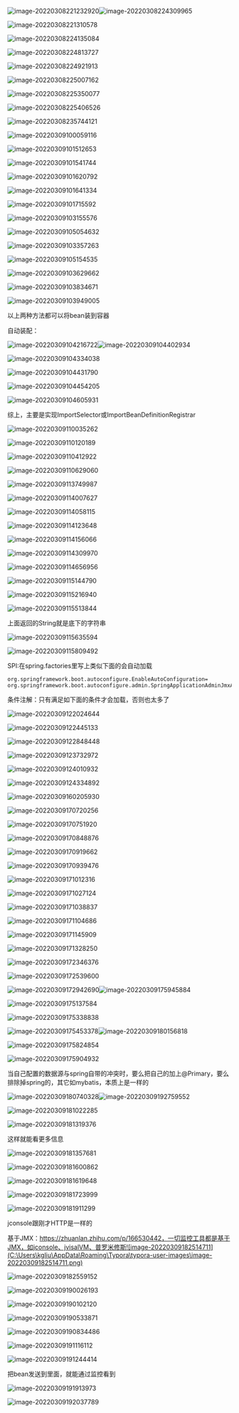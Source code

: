 ![image-20220308221232920](C:\Users\kgliu\AppData\Roaming\Typora\typora-user-images\image-20220308221232920.png)![image-20220308224309965](C:\Users\kgliu\AppData\Roaming\Typora\typora-user-images\image-20220308224309965.png)

![image-20220308221310578](C:\Users\kgliu\AppData\Roaming\Typora\typora-user-images\image-20220308221310578.png)

![image-20220308224135084](C:\Users\kgliu\AppData\Roaming\Typora\typora-user-images\image-20220308224135084.png)

![image-20220308224813727](C:\Users\kgliu\AppData\Roaming\Typora\typora-user-images\image-20220308224813727.png)

![image-20220308224921913](C:\Users\kgliu\AppData\Roaming\Typora\typora-user-images\image-20220308224921913.png)

![image-20220308225007162](C:\Users\kgliu\AppData\Roaming\Typora\typora-user-images\image-20220308225007162.png)

![image-20220308225350077](C:\Users\kgliu\AppData\Roaming\Typora\typora-user-images\image-20220308225350077.png)

![image-20220308225406526](C:\Users\kgliu\AppData\Roaming\Typora\typora-user-images\image-20220308225406526.png)

![image-20220308235744121](C:\Users\kgliu\AppData\Roaming\Typora\typora-user-images\image-20220308235744121.png)

![image-20220309100059116](C:\Users\kgliu\AppData\Roaming\Typora\typora-user-images\image-20220309100059116.png)

![image-20220309101512653](C:\Users\kgliu\AppData\Roaming\Typora\typora-user-images\image-20220309101512653.png)

![image-20220309101541744](C:\Users\kgliu\AppData\Roaming\Typora\typora-user-images\image-20220309101541744.png)

![image-20220309101620792](C:\Users\kgliu\AppData\Roaming\Typora\typora-user-images\image-20220309101620792.png)

![image-20220309101641334](C:\Users\kgliu\AppData\Roaming\Typora\typora-user-images\image-20220309101641334.png)

![image-20220309101715592](C:\Users\kgliu\AppData\Roaming\Typora\typora-user-images\image-20220309101715592.png)

![image-20220309103155576](C:\Users\kgliu\AppData\Roaming\Typora\typora-user-images\image-20220309103155576.png)

![image-20220309105054632](C:\Users\kgliu\AppData\Roaming\Typora\typora-user-images\image-20220309105054632.png)

![image-20220309103357263](C:\Users\kgliu\AppData\Roaming\Typora\typora-user-images\image-20220309103357263.png)

![image-20220309105154535](C:\Users\kgliu\AppData\Roaming\Typora\typora-user-images\image-20220309105154535.png)

![image-20220309103629662](C:\Users\kgliu\AppData\Roaming\Typora\typora-user-images\image-20220309103629662.png)

![image-20220309103834671](C:\Users\kgliu\AppData\Roaming\Typora\typora-user-images\image-20220309103834671.png)

![image-20220309103949005](C:\Users\kgliu\AppData\Roaming\Typora\typora-user-images\image-20220309103949005.png)

以上两种方法都可以将bean装到容器

自动装配：

![image-20220309104216722](C:\Users\kgliu\AppData\Roaming\Typora\typora-user-images\image-20220309104216722.png)![image-20220309104402934](C:\Users\kgliu\AppData\Roaming\Typora\typora-user-images\image-20220309104402934.png)

![image-20220309104334038](C:\Users\kgliu\AppData\Roaming\Typora\typora-user-images\image-20220309104334038.png)

![image-20220309104431790](C:\Users\kgliu\AppData\Roaming\Typora\typora-user-images\image-20220309104431790.png)

![image-20220309104454205](C:\Users\kgliu\AppData\Roaming\Typora\typora-user-images\image-20220309104454205.png)

![image-20220309104605931](C:\Users\kgliu\AppData\Roaming\Typora\typora-user-images\image-20220309104605931.png)

综上，主要是实现ImportSelector或ImportBeanDefinitionRegistrar

![image-20220309110035262](C:\Users\kgliu\AppData\Roaming\Typora\typora-user-images\image-20220309110035262.png)

![image-20220309110120189](C:\Users\kgliu\AppData\Roaming\Typora\typora-user-images\image-20220309110120189.png)

![image-20220309110412922](C:\Users\kgliu\AppData\Roaming\Typora\typora-user-images\image-20220309110412922.png)

![image-20220309110629060](C:\Users\kgliu\AppData\Roaming\Typora\typora-user-images\image-20220309110629060.png)

![image-20220309113749987](C:\Users\kgliu\AppData\Roaming\Typora\typora-user-images\image-20220309113749987.png)

![image-20220309114007627](C:\Users\kgliu\AppData\Roaming\Typora\typora-user-images\image-20220309114007627.png)

![image-20220309114058115](C:\Users\kgliu\AppData\Roaming\Typora\typora-user-images\image-20220309114058115.png)

![image-20220309114123648](C:\Users\kgliu\AppData\Roaming\Typora\typora-user-images\image-20220309114123648.png)

![image-20220309114156066](C:\Users\kgliu\AppData\Roaming\Typora\typora-user-images\image-20220309114156066.png)

![image-20220309114309970](C:\Users\kgliu\AppData\Roaming\Typora\typora-user-images\image-20220309114309970.png)

![image-20220309114656956](C:\Users\kgliu\AppData\Roaming\Typora\typora-user-images\image-20220309114656956.png)

![image-20220309115144790](C:\Users\kgliu\AppData\Roaming\Typora\typora-user-images\image-20220309115144790.png)

![image-20220309115216940](C:\Users\kgliu\AppData\Roaming\Typora\typora-user-images\image-20220309115216940.png)

![image-20220309115513844](C:\Users\kgliu\AppData\Roaming\Typora\typora-user-images\image-20220309115513844.png)

上面返回的String就是底下的字符串

![image-20220309115635594](C:\Users\kgliu\AppData\Roaming\Typora\typora-user-images\image-20220309115635594.png)

![image-20220309115809492](C:\Users\kgliu\AppData\Roaming\Typora\typora-user-images\image-20220309115809492.png)

SPI:在spring.factories里写上类似下面的会自动加载

```properties
org.springframework.boot.autoconfigure.EnableAutoConfiguration=
org.springframework.boot.autoconfigure.admin.SpringApplicationAdminJmxAutoConfiguration
```

条件注解：只有满足如下面的条件才会加载，否则也太多了

![image-20220309122024644](C:\Users\kgliu\AppData\Roaming\Typora\typora-user-images\image-20220309122024644.png)

![image-20220309122445133](C:\Users\kgliu\AppData\Roaming\Typora\typora-user-images\image-20220309122445133.png)

![image-20220309122848448](C:\Users\kgliu\AppData\Roaming\Typora\typora-user-images\image-20220309122848448.png)

![image-20220309123732972](C:\Users\kgliu\AppData\Roaming\Typora\typora-user-images\image-20220309123732972.png)

![image-20220309124010932](C:\Users\kgliu\AppData\Roaming\Typora\typora-user-images\image-20220309124010932.png)

![image-20220309124334892](C:\Users\kgliu\AppData\Roaming\Typora\typora-user-images\image-20220309124334892.png)

![image-20220309160205930](C:\Users\kgliu\AppData\Roaming\Typora\typora-user-images\image-20220309160205930.png)

![image-20220309170720256](C:\Users\kgliu\AppData\Roaming\Typora\typora-user-images\image-20220309170720256.png)

![image-20220309170751920](C:\Users\kgliu\AppData\Roaming\Typora\typora-user-images\image-20220309170751920.png)

![image-20220309170848876](C:\Users\kgliu\AppData\Roaming\Typora\typora-user-images\image-20220309170848876.png)

![image-20220309170919662](C:\Users\kgliu\AppData\Roaming\Typora\typora-user-images\image-20220309170919662.png)

![image-20220309170939476](C:\Users\kgliu\AppData\Roaming\Typora\typora-user-images\image-20220309170939476.png)

![image-20220309171012316](C:\Users\kgliu\AppData\Roaming\Typora\typora-user-images\image-20220309171012316.png)

![image-20220309171027124](C:\Users\kgliu\AppData\Roaming\Typora\typora-user-images\image-20220309171027124.png)

![image-20220309171038837](C:\Users\kgliu\AppData\Roaming\Typora\typora-user-images\image-20220309171038837.png)

![image-20220309171104686](C:\Users\kgliu\AppData\Roaming\Typora\typora-user-images\image-20220309171104686.png)

![image-20220309171145909](C:\Users\kgliu\AppData\Roaming\Typora\typora-user-images\image-20220309171145909.png)

![image-20220309171328250](C:\Users\kgliu\AppData\Roaming\Typora\typora-user-images\image-20220309171328250.png)

![image-20220309172346376](C:\Users\kgliu\AppData\Roaming\Typora\typora-user-images\image-20220309172346376.png)

![image-20220309172539600](C:\Users\kgliu\AppData\Roaming\Typora\typora-user-images\image-20220309172539600.png)

![image-20220309172942690](C:\Users\kgliu\AppData\Roaming\Typora\typora-user-images\image-20220309172942690.png)![image-20220309175945884](C:\Users\kgliu\AppData\Roaming\Typora\typora-user-images\image-20220309175945884.png)

![image-20220309175137584](C:\Users\kgliu\AppData\Roaming\Typora\typora-user-images\image-20220309175137584.png)

![image-20220309175338838](C:\Users\kgliu\AppData\Roaming\Typora\typora-user-images\image-20220309175338838.png)

![image-20220309175453378](C:\Users\kgliu\AppData\Roaming\Typora\typora-user-images\image-20220309175453378.png)![image-20220309180156818](C:\Users\kgliu\AppData\Roaming\Typora\typora-user-images\image-20220309180156818.png)

![image-20220309175824854](C:\Users\kgliu\AppData\Roaming\Typora\typora-user-images\image-20220309175824854.png)

![image-20220309175904932](C:\Users\kgliu\AppData\Roaming\Typora\typora-user-images\image-20220309175904932.png)

当自己配置的数据源与spring自带的冲突时，要么把自己的加上@Primary，要么排除掉spring的，其它如mybatis，本质上是一样的

![image-20220309180740328](C:\Users\kgliu\AppData\Roaming\Typora\typora-user-images\image-20220309180740328.png)![image-20220309192759552](C:\Users\kgliu\AppData\Roaming\Typora\typora-user-images\image-20220309192759552.png)

![image-20220309181022285](C:\Users\kgliu\AppData\Roaming\Typora\typora-user-images\image-20220309181022285.png)

![image-20220309181319376](C:\Users\kgliu\AppData\Roaming\Typora\typora-user-images\image-20220309181319376.png)

这样就能看更多信息

![image-20220309181357681](C:\Users\kgliu\AppData\Roaming\Typora\typora-user-images\image-20220309181357681.png)

![image-20220309181600862](C:\Users\kgliu\AppData\Roaming\Typora\typora-user-images\image-20220309181600862.png)

![image-20220309181619648](C:\Users\kgliu\AppData\Roaming\Typora\typora-user-images\image-20220309181619648.png)

![image-20220309181723999](C:\Users\kgliu\AppData\Roaming\Typora\typora-user-images\image-20220309181723999.png)

![image-20220309181911299](C:\Users\kgliu\AppData\Roaming\Typora\typora-user-images\image-20220309181911299.png)

jconsole跟刚才HTTP是一样的

基于JMX：https://zhuanlan.zhihu.com/p/166530442，一切监控工具都是基于JMX，如jconsole、jvisalVM、普罗米修斯![image-20220309182514711](C:\Users\kgliu\AppData\Roaming\Typora\typora-user-images\image-20220309182514711.png)

![image-20220309182559152](C:\Users\kgliu\AppData\Roaming\Typora\typora-user-images\image-20220309182559152.png)

![image-20220309190026193](C:\Users\kgliu\AppData\Roaming\Typora\typora-user-images\image-20220309190026193.png)

![image-20220309190102120](C:\Users\kgliu\AppData\Roaming\Typora\typora-user-images\image-20220309190102120.png)

![image-20220309190533871](C:\Users\kgliu\AppData\Roaming\Typora\typora-user-images\image-20220309190533871.png)

![image-20220309190834486](C:\Users\kgliu\AppData\Roaming\Typora\typora-user-images\image-20220309190834486.png)

![image-20220309191116112](C:\Users\kgliu\AppData\Roaming\Typora\typora-user-images\image-20220309191116112.png)

![image-20220309191244414](C:\Users\kgliu\AppData\Roaming\Typora\typora-user-images\image-20220309191244414.png)

把bean发送到里面，就能通过监控看到

![image-20220309191913973](C:\Users\kgliu\AppData\Roaming\Typora\typora-user-images\image-20220309191913973.png)

![image-20220309192037789](C:\Users\kgliu\AppData\Roaming\Typora\typora-user-images\image-20220309192037789.png)
